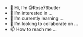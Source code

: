 - 👋 Hi, I’m @Rose76butler
- 👀 I’m interested in ...
- 🌱 I’m currently learning ...
- 💞️ I’m looking to collaborate on ...
- 📫 How to reach me ...

<!---
Rose76butler/Rose76butler is a ✨ special ✨ repository because its `README.md` (this file) appears on your GitHub profile.
You can click the Preview link to take a look at your changes.
--->
